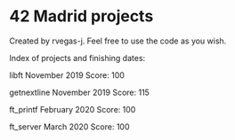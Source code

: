 # 42 Madrid projects
Created by rvegas-j. Feel free to use the code as you wish.

Index of projects and finishing dates:

libft             November 2019       Score: 100

getnextline       November 2019       Score: 115

ft_printf         February 2020       Score: 100

ft_server         March 2020          Score: 100
